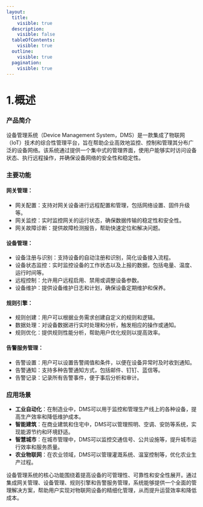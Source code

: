 ```yaml
---
layout:
  title:
    visible: true
  description:
    visible: false
  tableOfContents:
    visible: true
  outline:
    visible: true
  pagination:
    visible: true
---
```


# 1.概述

### 产品简介

设备管理系统（Device Management System，DMS）是一款集成了物联网（IoT）技术的综合性管理平台，旨在帮助企业高效地监控、控制和管理其分布广泛的设备网络。该系统通过提供一个集中式的管理界面，使用户能够实时访问设备状态、执行远程操作，并确保设备网络的安全性和稳定性。

### 主要功能

#### **网关管理**：

* 网关配置：支持对网关设备进行远程配置和管理，包括网络设置、固件升级等。
* 网关监控：实时监控网关的运行状态，确保数据传输的稳定性和安全性。
* 网关故障诊断：提供故障检测报告，帮助快速定位和解决问题。

#### **设备管理**：

* 设备注册与识别：支持设备的自动注册和识别，简化设备接入流程。
* 设备状态监控：实时监控设备的工作状态以及上报的数据，包括电量、温度、运行时间等。
* 远程控制：允许用户远程启用、禁用或调整设备参数。
* 设备维护：提供设备维护日志和计划，确保设备定期维护和保养。

#### **规则引擎**：

* 规则创建：用户可以根据业务需求创建自定义的规则和逻辑。
* 数据处理：对设备数据进行实时处理和分析，触发相应的操作或通知。
* 规则优化：提供规则性能分析，帮助用户优化规则以提高效率。

#### **告警服务管理**：

* 告警设置：用户可以设置告警阈值和条件，以便在设备异常时及时收到通知。
* 告警通知：支持多种告警通知方式，包括邮件、钉钉、蓝信等。
* 告警记录：记录所有告警事件，便于事后分析和审计。

### 应用场景

* **工业自动化**：在制造业中，DMS可以用于监控和管理生产线上的各种设备，提高生产效率和降低维护成本。
* **智能建筑**：在商业建筑和住宅中，DMS可以管理照明、空调、安防等系统，实现能源节约和环境舒适。
* **智慧城市**：在城市管理中，DMS可以监控交通信号、公共设施等，提升城市运行效率和服务质量。
* **农业物联网**：在农业领域，DMS可以管理灌溉系统、温室控制等，优化农业生产过程。

设备管理系统的核心功能围绕着提高设备的可管理性、可靠性和安全性展开。通过集成网关管理、设备管理、规则引擎和告警服务管理，系统能够提供一个全面的管理解决方案，帮助用户实现对物联网设备的精细化管理，从而提升运营效率和降低成本。
